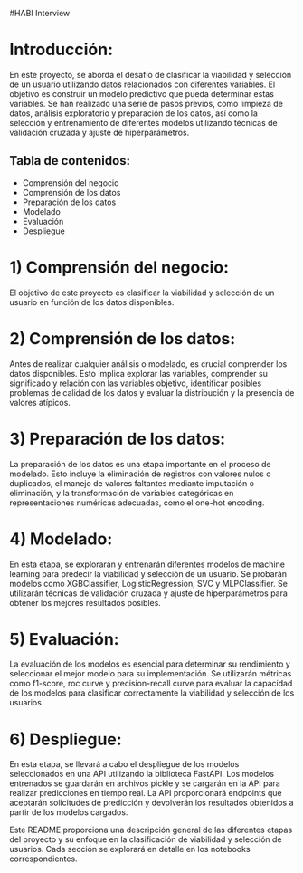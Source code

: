#HABI Interview

# Introducción:
En este proyecto, se aborda el desafío de clasificar la viabilidad y selección de un usuario utilizando datos relacionados con diferentes variables. El objetivo es construir un modelo predictivo que pueda determinar estas variables. Se han realizado una serie de pasos previos, como limpieza de datos, análisis exploratorio y preparación de los datos, así como la selección y entrenamiento de diferentes modelos utilizando técnicas de validación cruzada y ajuste de hiperparámetros.

## Tabla de contenidos:
* Comprensión del negocio
* Comprensión de los datos
* Preparación de los datos
* Modelado
* Evaluación
* Despliegue

# 1) Comprensión del negocio:
El objetivo de este proyecto es clasificar la viabilidad y selección de un usuario en función de los datos disponibles.

# 2) Comprensión de los datos:
Antes de realizar cualquier análisis o modelado, es crucial comprender los datos disponibles. Esto implica explorar las variables, comprender su significado y relación con las variables objetivo, identificar posibles problemas de calidad de los datos y evaluar la distribución y la presencia de valores atípicos.

# 3) Preparación de los datos:
La preparación de los datos es una etapa importante en el proceso de modelado. Esto incluye la eliminación de registros con valores nulos o duplicados, el manejo de valores faltantes mediante imputación o eliminación, y la transformación de variables categóricas en representaciones numéricas adecuadas, como el one-hot encoding.

# 4) Modelado:
En esta etapa, se explorarán y entrenarán diferentes modelos de machine learning para predecir la viabilidad y selección de un usuario. Se probarán modelos como XGBClassifier, LogisticRegression, SVC y MLPClassifier. Se utilizarán técnicas de validación cruzada y ajuste de hiperparámetros para obtener los mejores resultados posibles.

# 5) Evaluación:
La evaluación de los modelos es esencial para determinar su rendimiento y seleccionar el mejor modelo para su implementación. Se utilizarán métricas como f1-score, roc curve y precision-recall curve para evaluar la capacidad de los modelos para clasificar correctamente la viabilidad y selección de los usuarios.

# 6) Despliegue:
En esta etapa, se llevará a cabo el despliegue de los modelos seleccionados en una API utilizando la biblioteca FastAPI. Los modelos entrenados se guardarán en archivos pickle y se cargarán en la API para realizar predicciones en tiempo real. La API proporcionará endpoints que aceptarán solicitudes de predicción y devolverán los resultados obtenidos a partir de los modelos cargados.

Este README proporciona una descripción general de las diferentes etapas del proyecto y su enfoque en la clasificación de viabilidad y selección de usuarios. Cada sección se explorará en detalle en los notebooks correspondientes.